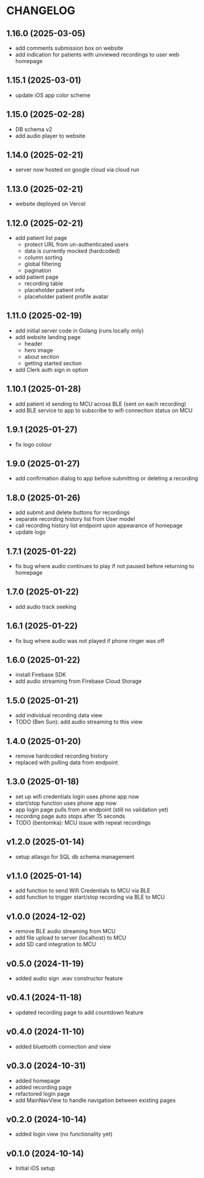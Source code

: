 # CHANGELOG

## 1.16.0 (2025-03-05)
- add comments submission box on website
- add indication for patients with unviewed recordings to user web homepage

## 1.15.1 (2025-03-01)
- update iOS app color scheme

## 1.15.0 (2025-02-28)
- DB schema v2
- add audio player to website

## 1.14.0 (2025-02-21)
- server now hosted on google cloud via cloud run 

## 1.13.0 (2025-02-21)
- website deployed on Vercel

## 1.12.0 (2025-02-21)
- add patient list page
  - protect URL from un-authenticated users
  - data is currently mocked (hardcoded)
  - column sorting
  - global filtering
  - pagination
- add patient page
  - recording table
  - placeholder patient info
  - placeholder patient profile avatar

## 1.11.0 (2025-02-19)
- add initial server code in Golang (runs locally only)
- add website landing page
  - header
  - hero image
  - about section
  - getting started section
- add Clerk auth sign in option

## 1.10.1 (2025-01-28)
- add patient id sending to MCU across BLE (sent on each recording)
- add BLE service to app to subscribe to wifi connection status on MCU

## 1.9.1 (2025-01-27)
- fix logo colour

## 1.9.0 (2025-01-27)
- add confirmation dialog to app before submitting or deleting a recording

## 1.8.0 (2025-01-26)
- add submit and delete buttons for recordings
- separate recording history list from User model
- call recording history list endpoint upon appearance of homepage
- update logo

## 1.7.1 (2025-01-22)
- fix bug where audio continues to play if not paused before returning to homepage

## 1.7.0 (2025-01-22)
- add audio track seeking

## 1.6.1 (2025-01-22)
- fix bug where audio was not played if phone ringer was off

## 1.6.0 (2025-01-22)
- install Firebase SDK
- add audio streaming from Firebase Cloud Storage

## 1.5.0 (2025-01-21)
- add individual recording data view
- TODO (Ben Sun): add audio streaming to this view

## 1.4.0 (2025-01-20)
- remove hardcoded recording history
- replaced with pulling data from endpoint

## 1.3.0 (2025-01-18)
- set up wifi credentials login uses phone app now
- start/stop function uses phone app now
- app login page pulls from an endpoint (still no validation yet)
- recording page auto stops after 15 seconds
- TODO (bentomka): MCU issue with repeat recordings

## v1.2.0 (2025-01-14)
- setup atlasgo for SQL db schema management

## v1.1.0 (2025-01-14)
- add function to send Wifi Credentials to MCU via BLE
- add function to trigger start/stop recording via BLE to MCU

## v1.0.0 (2024-12-02)
- remove BLE audio streaming from MCU
- add file upload to server (localhost) to MCU
- add SD card integration to MCU

## v0.5.0 (2024-11-19)
- added audio sign .wav constructor feature

## v0.4.1 (2024-11-18)
- updated recording page to add countdown feature 

## v0.4.0 (2024-11-10)
- added bluetooth connection and view

## v0.3.0 (2024-10-31)
- added homepage
- added recording page
- refactored login page
- add MainNavView to handle navigation between existing pages
  
## v0.2.0 (2024-10-14)
- added login view (no functionality yet)

## v0.1.0 (2024-10-14)
- Initial iOS setup
